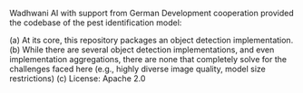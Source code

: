 Wadhwani AI with support from German Development cooperation provided the codebase of the pest identification model:
 
 (a) At its core, this repository packages an object detection implementation. 
 (b) While there are several object detection implementations, and even implementation aggregations, there are none that completely solve for the challenges faced here (e.g., highly diverse image quality, model size restrictions)
 (c) License: Apache 2.0
